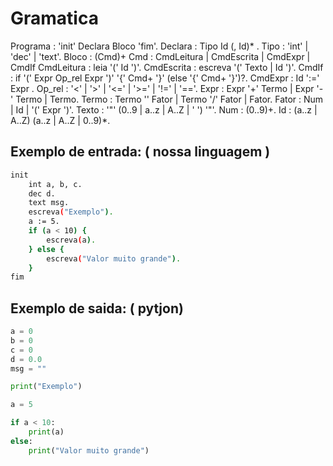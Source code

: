# Gramatica

Programa : 'init' Declara Bloco 'fim'.
Declara  : Tipo Id (, Id)* .
Tipo     : 'int' | 'dec' | 'text'.
Bloco    : (Cmd)+
Cmd      : CmdLeitura | CmdEscrita | CmdExpr | CmdIf
CmdLeitura : leia '(' Id ')'.
CmdEscrita : escreva '(' Texto | Id ')'.
CmdIf    : if '(' Expr Op_rel Expr ')' '{' Cmd+ '}' (else '{' Cmd+ '}')?.
CmdExpr  : Id ':=' Expr .
Op_rel   : '<' | '>' | '<=' | '>=' | '!=' | '=='.
Expr     : Expr '+' Termo | Expr '-' Termo | Termo.
Termo    : Termo '' Fator | Termo '/' Fator | Fator.
Fator    : Num | Id | '(' Expr ')'.
Texto    : '"' (0..9 | a..z | A..Z | ' ') '"'.
Num      : (0..9)+.
Id       : (a..z | A..Z) (a..z | A..Z | 0..9)*.


## Exemplo de entrada: ( nossa linguagem )
``` bash
init
    int a, b, c.
    dec d.
    text msg.
    escreva("Exemplo").
    a := 5.
    if (a < 10) {
        escreva(a).
    } else {
        escreva("Valor muito grande").
    }
fim
```


## Exemplo de saida: ( pytjon)

```python
a = 0
b = 0
c = 0
d = 0.0 
msg = "" 

print("Exemplo")

a = 5

if a < 10:
    print(a)
else:
    print("Valor muito grande")

```